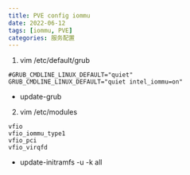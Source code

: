 ```yaml
---
title: PVE config iommu
date: 2022-06-12
tags: [iommu, PVE]
categories: 服务配置
---
```


1. vim /etc/default/grub
```shell
#GRUB_CMDLINE_LINUX_DEFAULT="quiet"
GRUB_CMDLINE_LINUX_DEFAULT="quiet intel_iommu=on"
```

- update-grub
2. vim /etc/modules
```shell
vfio
vfio_iommu_type1
vfio_pci
vfio_virqfd
```

- update-initramfs -u -k all
